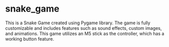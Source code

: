 # snake_game
This is a Snake Game created using Pygame library. The game is fully customizable and includes features such as sound effects, custom images, and animations. This game utilizes an M5 stick as the controller, which has a working button feature.
